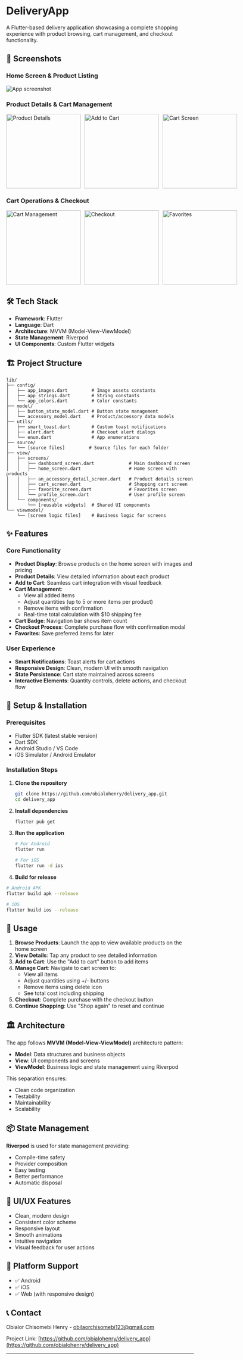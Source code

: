 # DeliveryApp

A Flutter-based delivery application showcasing a complete shopping experience with product browsing, cart management, and checkout functionality.

## 📱 Screenshots

### Home Screen & Product Listing
![App screenshot](./assets/screen_shots/1.jpg)

### Product Details & Cart Management
<div style="display: flex; gap: 10px;">
  <img src="screenshots/product_details.png" width="200" alt="Product Details">
  <img src="screenshots/add_to_cart.png" width="200" alt="Add to Cart">
  <img src="screenshots/cart_screen.png" width="200" alt="Cart Screen">
</div>

### Cart Operations & Checkout
<div style="display: flex; gap: 10px;">
  <img src="screenshots/cart_management.png" width="200" alt="Cart Management">
  <img src="screenshots/checkout.png" width="200" alt="Checkout">
  <img src="screenshots/favorites.png" width="200" alt="Favorites">
</div>

## 🛠️ Tech Stack

- **Framework**: Flutter
- **Language**: Dart
- **Architecture**: MVVM (Model-View-ViewModel)
- **State Management**: Riverpod
- **UI Components**: Custom Flutter widgets

## 🏗️ Project Structure

```
lib/
├── config/
│   ├── app_images.dart         # Image assets constants
│   ├── app_strings.dart        # String constants
│   └── app_colors.dart         # Color constants
├── model/
│   ├── button_state_model.dart # Button state management
│   └── accessory_model.dart    # Product/accessory data models
├── utils/
│   ├── smart_toast.dart        # Custom toast notifications
│   ├── alert.dart              # Checkout alert dialogs
│   └── enum.dart               # App enumerations
├── source/
│   └── [source files]         # Source files for each folder
├── view/
│   ├── screens/
│   │   ├── dashboard_screen.dart             # Main dashboard screen
│   │   ├── home_screen.dart                  # Home screen with products
│   │   ├── an_accessory_detail_screen.dart   # Product details screen
│   │   ├── cart_screen.dart                  # Shopping cart screen
│   │   ├── favorite_screen.dart              # Favorites screen
│   │   └── profile_screen.dart               # User profile screen
│   └── components/
│       └── [reusable widgets]  # Shared UI components
└── viewmodel/
    └── [screen logic files]    # Business logic for screens
```

## ✨ Features

### Core Functionality
- **Product Display**: Browse products on the home screen with images and pricing
- **Product Details**: View detailed information about each product
- **Add to Cart**: Seamless cart integration with visual feedback
- **Cart Management**: 
  - View all added items
  - Adjust quantities (up to 5 or more items per product)
  - Remove items with confirmation
  - Real-time total calculation with $10 shipping fee
- **Cart Badge**: Navigation bar shows item count
- **Checkout Process**: Complete purchase flow with confirmation modal
- **Favorites**: Save preferred items for later

### User Experience
- **Smart Notifications**: Toast alerts for cart actions
- **Responsive Design**: Clean, modern UI with smooth navigation
- **State Persistence**: Cart state maintained across screens
- **Interactive Elements**: Quantity controls, delete actions, and checkout flow

## 🚀 Setup & Installation

### Prerequisites
- Flutter SDK (latest stable version)
- Dart SDK
- Android Studio / VS Code
- iOS Simulator / Android Emulator

### Installation Steps

1. **Clone the repository**
   ```bash
   git clone https://github.com/obialohenry/delivery_app.git
   cd delivery_app
   ```

2. **Install dependencies**
   ```bash
   flutter pub get
   ```

3. **Run the application**
   ```bash
   # For Android
   flutter run

   # For iOS
   flutter run -d ios

  4. **Build for release**
   ```bash
   # Android APK
   flutter build apk --release

   # iOS
   flutter build ios --release
   ```

## 🎯 Usage

1. **Browse Products**: Launch the app to view available products on the home screen
2. **View Details**: Tap any product to see detailed information
3. **Add to Cart**: Use the "Add to cart" button to add items
4. **Manage Cart**: Navigate to cart screen to:
   - View all items
   - Adjust quantities using +/- buttons
   - Remove items using delete icon
   - See total cost including shipping
5. **Checkout**: Complete purchase with the checkout button
6. **Continue Shopping**: Use "Shop again" to reset and continue

## 🏛️ Architecture

The app follows **MVVM (Model-View-ViewModel)** architecture pattern:

- **Model**: Data structures and business objects
- **View**: UI components and screens
- **ViewModel**: Business logic and state management using Riverpod

This separation ensures:
- Clean code organization
- Testability
- Maintainability
- Scalability

## 📦 State Management

**Riverpod** is used for state management providing:
- Compile-time safety
- Provider composition
- Easy testing
- Better performance
- Automatic disposal

## 🎨 UI/UX Features

- Clean, modern design
- Consistent color scheme
- Responsive layout
- Smooth animations
- Intuitive navigation
- Visual feedback for user actions

## 📱 Platform Support

- ✅ Android
- ✅ iOS
- ✅ Web (with responsive design)

## 📞 Contact

Obialor Chisomebi Henry - obilaorchisomebi123@gmail.com

Project Link: [https://github.com/obialohenry/delivery_app](https://github.com/obialohenry/delivery_app)

---


